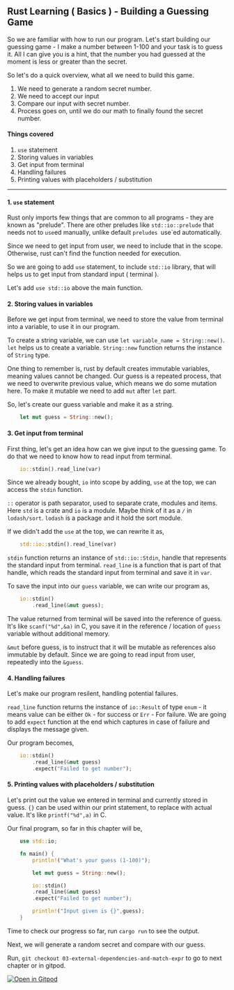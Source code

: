## Rust Learning ( Basics ) - Building a Guessing Game

So we are familiar with how to run our program. Let's start building our guessing game - I make a number between 1-100 and your task is to guess it. All I can give you is a hint, that the number you had guessed at the moment is less or greater than the secret. 

So let's do a quick overview, what all we need to build this game.
1. We need to generate a random secret number.
2. We need to accept our input
3. Compare our input with secret number.
4. Process goes on, until we do our math to finally found the secret number.

#### Things covered 
1. `use` statement
2. Storing values in variables
3. Get input from terminal
4. Handling failures
5. Printing values with placeholders / substitution

---

#### 1. `use` statement

Rust only imports few things that are common to all programs - they are known as "prelude". There are other preludes like `std::io::prelude` that needs not to `use`ed manually, unlike default `preludes `use`ed automatically.

Since we need to get input from user, we need to include that in the scope. Otherwise, rust can't find the function needed for execution.

So we are going to add `use` statement, to include `std::io` library, that will helps us to get input from standard input ( terminal ).

Let's add `use std::io` above the main function.

#### 2. Storing values in variables

Before we get input from terminal, we need to store the value from terminal into a variable, to use it in our program.

To create a string variable, we can use `let variable_name = String::new()`. `let` helps us to create a variable. `String::new` function returns the instance of `String` type.

One thing to remember is, rust by default creates immutable variables, meaning values cannot be changed. Our guess is a repeated process, that we need to overwrite previous value, which means we do some mutation here. To make it mutable we need to add `mut` after `let` part.

So, let's create our guess variable and make it as a string.

```rust
    let mut guess = String::new();
```

#### 3. Get input from terminal

First thing, let's get an idea how can we give input to the guessing game. To do that we need to know how to read input from terminal.

```rust
    io::stdin().read_line(var)
```

Since we already bought, `io` into scope by adding, `use` at the top, we can access the `stdin` function.

`::` operator is path separator, used to separate crate, modules and items. Here `std` is a crate and `io` is a module. Maybe think of it as a `/` in `lodash/sort`. `lodash` is a package and it hold the sort module.

If we didn't add the `use` at the top, we can rewrite it as,

```rust
    std::io::stdin().read_line(var)
```

`stdin` function returns an instance of `std::io::Stdin`, handle that represents the standard input from terminal. `read_line` is a function that is part of that handle, which reads the standard input from terminal and save it in `var`.


To save the input into our `guess` variable, we can write our program as,

```rust
    io::stdin()
        .read_line(&mut guess);
```

The value returned from terminal will be saved into the reference of guess. It's like `scanf("%d",&a)` in C, you save it in the reference / location of `guess` variable without additional memory.

`&mut` before guess, is to instruct that it will be mutable as references also immutable by default. Since we are going to read input from user, repeatedly into the `&guess`.

#### 4. Handling failures

Let's make our program resilent, handling potential failures.

`read_line` function returns the instance of `io::Result` of type `enum` - it means value can be either `Ok` - for success or `Err` - For failure. We are going to add `expect` function at the end which captures in case of failure and displays the message given.

Our program becomes,

```rust
    io::stdin()
        .read_line(&mut guess)
        .expect("Failed to get number");
```

#### 5. Printing values with placeholders / substitution

Let's print out the value we entered in terminal and currently stored in guess. `{}` can be used within our print statement, to replace with actual value. It's like `printf("%d",a)` in C.

Our final program, so far in this chapter will be,

```rust
    use std::io;

    fn main() {
        println!("What's your guess (1-100)");

        let mut guess = String::new();

        io::stdin()
        .read_line(&mut guess)
        .expect("Failed to get number");

        println!("Input given is {}",guess);
    }
```

Time to check our progress so far, run `cargo run` to see the output.

Next, we will generate a random secret and compare with our guess.

Run, `git checkout 03-external-dependencies-and-match-expr` to go to next chapter or in gitpod.

[![Open in Gitpod](https://gitpod.io/button/open-in-gitpod.svg)](https://gitpod.io/#https://github.com/krtkeyan/Rust-Learning-Basics-01-Guessing-game/tree/03-external-dependencies-and-match-expr)
